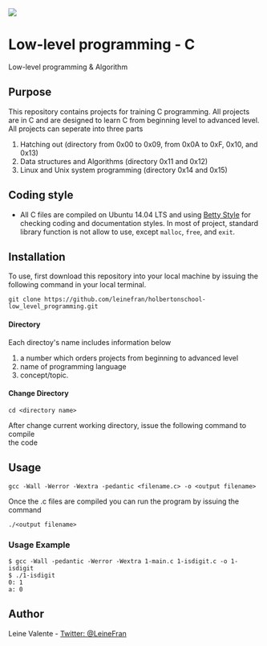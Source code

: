 <img src="https://www.holbertonschool.com/holberton-logo-twitter-card.png">

# Low-level programming - C
Low-level programming & Algorithm

## Purpose
This repository contains projects for training C programming. All projects are in C and are designed to learn C from beginning level to advanced level. All projects can seperate into three parts
1. Hatching out (directory from 0x00 to 0x09, from 0x0A to 0xF, 0x10, and 0x13)
2. Data structures and Algorithms (directory 0x11 and 0x12)
3. Linux and Unix system programming (directory 0x14 and 0x15)

## Coding style
- All C files are compiled on Ubuntu 14.04 LTS and using [Betty Style](https://\github.com/holbertonschool/Betty) for checking coding and documentation styles. In most of project, standard library function is not allow to use, except `malloc`, `free`, and `exit`.

## Installation
To use, first download  this repository into your local machine by issuing the following command in your local terminal.
```
git clone https://github.com/leinefran/holbertonschool-low_level_programming.git
```
#### Directory
Each directoy's name includes information below
1. a number which orders projects from beginning to advanced level
2. name of programming language
3. concept/topic.
#### Change Directory
```
cd <directory name>
```
After change current working directory, issue the following command to compile \
the code

## Usage
```
gcc -Wall -Werror -Wextra -pedantic <filename.c> -o <output filename>
```
Once the .c files are compiled you can run the program by issuing the command
```
./<output filename>
```

### Usage Example
```
$ gcc -Wall -pedantic -Werror -Wextra 1-main.c 1-isdigit.c -o 1-isdigit
$ ./1-isdigit
0: 1
a: 0
```

## Author
Leine Valente - [Twitter: @LeineFran](https://twitter.com/LeineFran)